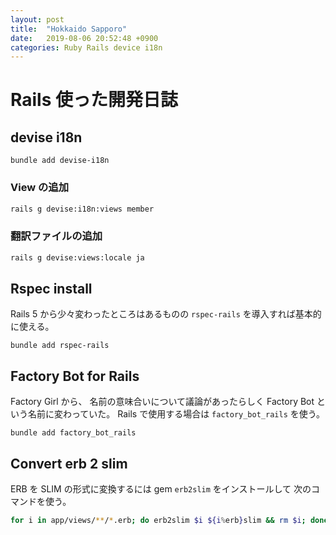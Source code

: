 ```yaml
---
layout: post
title:  "Hokkaido Sapporo"
date:   2019-08-06 20:52:48 +0900
categories: Ruby Rails device i18n
---
```


# Rails 使った開発日誌

## devise i18n


```
bundle add devise-i18n
```

### View の追加

```sh
rails g devise:i18n:views member  
```


### 翻訳ファイルの追加

```sh
rails g devise:views:locale ja
```
 
## Rspec install

Rails 5 から少々変わったところはあるものの `rspec-rails` を導入すれば基本的に使える。

```
bundle add rspec-rails
```
    
## Factory Bot for Rails

Factory Girl から、 名前の意味合いについて議論があったらしく Factory Bot という名前に変わっていた。
Rails で使用する場合は `factory_bot_rails` を使う。

```
bundle add factory_bot_rails
```

## Convert erb 2 slim

ERB を SLIM の形式に変換するには gem `erb2slim` をインストールして 次のコマンドを使う。

```sh
for i in app/views/**/*.erb; do erb2slim $i ${i%erb}slim && rm $i; done
```
